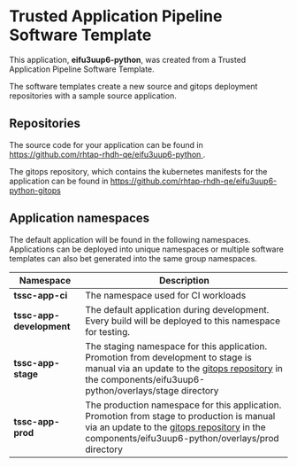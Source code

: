 # Trusted Application Pipeline Software Template

This application, **eifu3uup6-python**, was created from a Trusted Application Pipeline Software Template.

The software templates create a new source and gitops deployment repositories with a sample source application. 

## Repositories

The source code for your application can be found in [https://github.com/rhtap-rhdh-qe/eifu3uup6-python ](https://github.com/rhtap-rhdh-qe/eifu3uup6-python ).
 
The gitops repository, which contains the kubernetes manifests for the application can be found in 
[https://github.com/rhtap-rhdh-qe/eifu3uup6-python-gitops ](https://github.com/rhtap-rhdh-qe/eifu3uup6-python-gitops ) 

## Application namespaces 

The default application will be found in the following namespaces. Applications can be deployed into unique namespaces or multiple software templates can also bet generated into the same group namespaces.  

|  Namespace   |  Description   |  
| -------- | -------- |
| **tssc-app-ci** | The namespace used for CI workloads |
| **tssc-app-development** | The default application during development. Every build will be deployed to this namespace for testing. |
| **tssc-app-stage** | The staging namespace for this application. Promotion from development to stage is manual via an update to the [gitops repository](https://github.com/rhtap-rhdh-qe/eifu3uup6-python-gitops ) in the components/eifu3uup6-python/overlays/stage directory |
| **tssc-app-prod** | The production namespace for this application. Promotion from stage to production is manual via an update to the [gitops repository](https://github.com/rhtap-rhdh-qe/eifu3uup6-python-gitops ) in the components/eifu3uup6-python/overlays/prod directory |